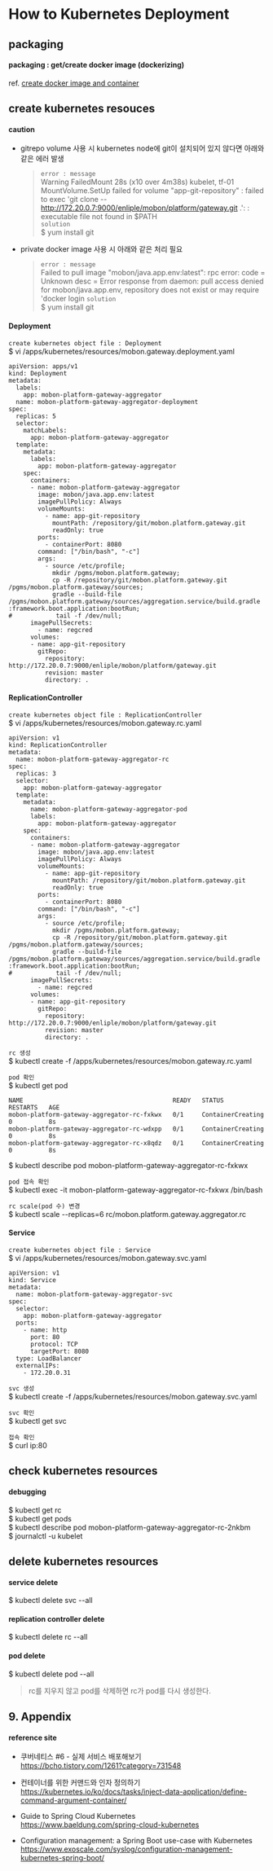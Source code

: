 # How to Kubernetes Deployment

## packaging

#### packaging : get/create docker image (dockerizing)
ref. [create docker image and container](../docker/create.image.n.container.md)

## create kubernetes resouces

#### caution
* gitrepo volume 사용 시 kubernetes node에 git이 설치되어 있지 않다면 아래와 같은 에러 발생
  > `error : message`  
  Warning  FailedMount  28s (x10 over 4m38s)  kubelet, tf-01     MountVolume.SetUp failed for volume "app-git-repository" : failed to exec 'git clone -- http://172.20.0.7:9000/enliple/mobon/platform/gateway.git .': : executable file not found in $PATH  
  > `solution`  
  $ yum install git

* private docker image 사용 시 아래와 같은 처리 필요
  > `error : message`  
  Failed to pull image "mobon/java.app.env:latest": rpc error: code = Unknown desc = Error response from daemon: pull access denied for mobon/java.app.env, repository does not exist or may require 'docker login
  > `solution`  
  $ yum install git

#### Deployment
`create kubernetes object file : Deployment`  
$ vi /apps/kubernetes/resources/mobon.gateway.deployment.yaml 
```
apiVersion: apps/v1
kind: Deployment
metadata:
  labels:
    app: mobon-platform-gateway-aggregator
  name: mobon-platform-gateway-aggregator-deployment
spec:
  replicas: 5
  selector:
    matchLabels:
      app: mobon-platform-gateway-aggregator
  template:
    metadata:
      labels:
        app: mobon-platform-gateway-aggregator
    spec:
      containers:
      - name: mobon-platform-gateway-aggregator
        image: mobon/java.app.env:latest
        imagePullPolicy: Always
        volumeMounts:
          - name: app-git-repository
            mountPath: /repository/git/mobon.platform.gateway.git
            readOnly: true
        ports:
          - containerPort: 8080
        command: ["/bin/bash", "-c"]
        args:
          - source /etc/profile;
            mkdir /pgms/mobon.platform.gateway;
            cp -R /repository/git/mobon.platform.gateway.git /pgms/mobon.platform.gateway/sources;
            gradle --build-file /pgms/mobon.platform.gateway/sources/aggregation.service/build.gradle :framework.boot.application:bootRun;
#            tail -f /dev/null;
      imagePullSecrets:
        - name: regcred
      volumes:
      - name: app-git-repository
        gitRepo:
          repository: http://172.20.0.7:9000/enliple/mobon/platform/gateway.git
          revision: master
          directory: .
```

#### ReplicationController
`create kubernetes object file : ReplicationController`  
$ vi /apps/kubernetes/resources/mobon.gateway.rc.yaml 
```
apiVersion: v1
kind: ReplicationController
metadata:
  name: mobon-platform-gateway-aggregator-rc
spec:
  replicas: 3
  selector:
    app: mobon-platform-gateway-aggregator
  template:
    metadata:
      name: mobon-platform-gateway-aggregator-pod
      labels:
        app: mobon-platform-gateway-aggregator
    spec:
      containers:
      - name: mobon-platform-gateway-aggregator
        image: mobon/java.app.env:latest
        imagePullPolicy: Always
        volumeMounts:
          - name: app-git-repository
            mountPath: /repository/git/mobon.platform.gateway.git
            readOnly: true
        ports:
          - containerPort: 8080
        command: ["/bin/bash", "-c"]
        args:
          - source /etc/profile;
            mkdir /pgms/mobon.platform.gateway;
            cp -R /repository/git/mobon.platform.gateway.git /pgms/mobon.platform.gateway/sources;
            gradle --build-file /pgms/mobon.platform.gateway/sources/aggregation.service/build.gradle :framework.boot.application:bootRun;
#            tail -f /dev/null;
      imagePullSecrets:
        - name: regcred
      volumes:
      - name: app-git-repository
        gitRepo:
          repository: http://172.20.0.7:9000/enliple/mobon/platform/gateway.git
          revision: master
          directory: .
```

`rc 생성`  
$ kubectl create -f /apps/kubernetes/resources/mobon.gateway.rc.yaml

`pod 확인`  
$ kubectl get pod
```
NAME                                         READY   STATUS              RESTARTS   AGE
mobon-platform-gateway-aggregator-rc-fxkwx   0/1     ContainerCreating   0          8s
mobon-platform-gateway-aggregator-rc-wdxpp   0/1     ContainerCreating   0          8s
mobon-platform-gateway-aggregator-rc-x8qdz   0/1     ContainerCreating   0          8s
```
$ kubectl describe pod mobon-platform-gateway-aggregator-rc-fxkwx

`pod 접속 확인`  
$ kubectl exec -it mobon-platform-gateway-aggregator-rc-fxkwx /bin/bash

`rc scale(pod 수) 변경`  
$ kubectl scale --replicas=6 rc/mobon.platform.gateway.aggregator.rc 

#### Service
`create kubernetes object file : Service`  
$ vi /apps/kubernetes/resources/mobon.gateway.svc.yaml 
```
apiVersion: v1
kind: Service
metadata:
  name: mobon-platform-gateway-aggregator-svc
spec:
  selector:
    app: mobon-platform-gateway-aggregator
  ports:
    - name: http
      port: 80
      protocol: TCP
      targetPort: 8080
  type: LoadBalancer
  externalIPs:
    - 172.20.0.31
```

`svc 생성`  
$ kubectl create -f /apps/kubernetes/resources/mobon.gateway.svc.yaml

`svc 확인`  
$ kubectl get svc

`접속 확인`  
$ curl ip:80

## check kubernetes resources

#### debugging
$ kubectl get rc  
$ kubectl get pods  
$ kubectl describe pod mobon-platform-gateway-aggregator-rc-2nkbm  
$ journalctl -u kubelet

## delete kubernetes resources

#### service delete
$ kubectl delete svc --all

#### replication controller delete
$ kubectl delete rc --all

#### pod delete
$ kubectl delete pod --all

> rc를 지우지 않고 pod를 삭제하면 rc가 pod를 다시 생성한다.

## 9. Appendix

#### reference site

* 쿠버네티스 #6 - 실제 서비스 배포해보기  
https://bcho.tistory.com/1261?category=731548

* 컨테이너를 위한 커맨드와 인자 정의하기  
https://kubernetes.io/ko/docs/tasks/inject-data-application/define-command-argument-container/


+ Guide to Spring Cloud Kubernetes  
https://www.baeldung.com/spring-cloud-kubernetes

+ Configuration management: a Spring Boot use-case with Kubernetes  
https://www.exoscale.com/syslog/configuration-management-kubernetes-spring-boot/
